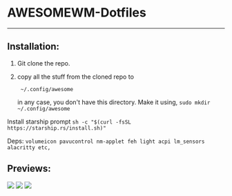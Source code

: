 # AWESOMEWM-Dotfiles
-----

## Installation:
1. Git clone the repo.
2. copy all the stuff from the cloned repo to 

   ` ~/.config/awesome`

    in any case, you don't have this directory. Make it using,
`sudo mkdir ~/.config/awesome`

Install starship prompt
`sh -c "$(curl -fsSL https://starship.rs/install.sh)"`

Deps:
`volumeicon
pavucontrol
nm-applet
feh
light
acpi
lm_sensors
alacritty
etc,`

## Previews:
[![](https://0x0.st/owgH.jpg)](https://0x0.st/owgH.jpg)
[![](https://0x0.st/owgc.jpg)](https://0x0.st/owgc.jpg)
[![](https://0x0.st/owgq.jpg)](https://0x0.st/owgq.jpg)
